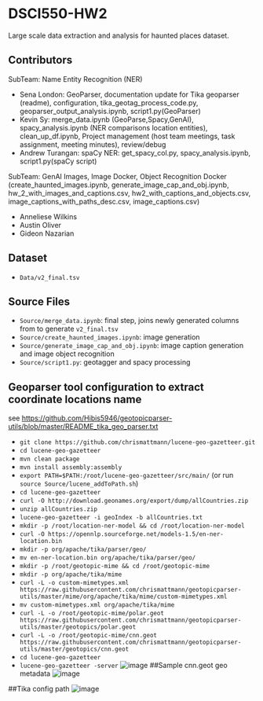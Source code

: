 # DSCI550-HW2
Large scale data extraction and analysis for haunted places dataset.

## Contributors
SubTeam: Name Entity Recognition (NER)
- Sena London: GeoParser, documentation update for Tika geoparser (readme), configuration, tika_geotag_process_code.py, geoparser_output_analysis.ipynb, script1.py(GeoParser)
- Kevin Sy: merge_data.ipynb (GeoParse,Spacy,GenAI), spacy_analysis.ipynb (NER comparisons location entities), clean_up_df.ipynb, Project management (host team meetings, task assignment, meeting minutes), review/debug
- Andrew Turangan: spaCy NER: get_spacy_col.py, spacy_analysis.ipynb, script1.py(spaCy script)

SubTeam: GenAI Images, Image Docker, Object Recognition Docker (create_haunted_images.ipynb, generate_image_cap_and_obj.ipynb, hw_2_with_images_and_captions.csv, hw2_with_captions_and_objects.csv, image_captions_with_paths_desc.csv, image_captions.csv)
- Anneliese Wilkins
- Austin Oliver
- Gideon Nazarian
## Dataset
- ```Data/v2_final.tsv```
## Source Files
- ```Source/merge_data.ipynb```: final step, joins newly generated columns from to generate ```v2_final.tsv```<br>
- ```Source/create_haunted_images.ipynb```: image generation<br>
- ```Source/generate_image_cap_and_obj.ipynb```: image caption generation and image object recognition<br>
- ```Source/script1.py```: geotagger and spacy processing<br>
## Geoparser tool configuration to extract coordinate locations name
see https://github.com/Hibis5946/geotopicparser-utils/blob/master/README_tika_geo_parser.txt<br>
- ```git clone https://github.com/chrismattmann/lucene-geo-gazetteer.git```
- ```cd lucene-geo-gazetteer```
- ```mvn clean package```
- ```mvn install assembly:assembly```
- ```export PATH=$PATH:/root/lucene-geo-gazetteer/src/main/``` (or run ```source Source/lucene_addToPath.sh```)
- ```cd lucene-geo-gazetteer```
- ```curl -O http://download.geonames.org/export/dump/allCountries.zip```
- ```unzip allCountries.zip```
- ```lucene-geo-gazetteer -i geoIndex -b allCountries.txt```
- ```mkdir -p /root/location-ner-model && cd /root/location-ner-model```
- ```curl -O https://opennlp.sourceforge.net/models-1.5/en-ner-location.bin```
- ```mkdir -p org/apache/tika/parser/geo/```
- ```mv en-ner-location.bin org/apache/tika/parser/geo/```
- ```mkdir -p /root/geotopic-mime && cd /root/geotopic-mime```
- ```mkdir -p org/apache/tika/mime```
- ```curl -L -o custom-mimetypes.xml https://raw.githubusercontent.com/chrismattmann/geotopicparser-utils/master/mime/org/apache/tika/mime/custom-mimetypes.xml```
- ```mv custom-mimetypes.xml org/apache/tika/mime```
- ```curl -L -o /root/geotopic-mime/polar.geot https://raw.githubusercontent.com/chrismattmann/geotopicparser-utils/master/geotopics/polar.geot```
- ```curl -L -o /root/geotopic-mime/cnn.geot https://raw.githubusercontent.com/chrismattmann/geotopicparser-utils/master/geotopics/cnn.geot```
- ```cd lucene-geo-gazetteer```
- ```lucene-geo-gazetteer -server```
  ![image](https://github.com/user-attachments/assets/10e4c605-e192-46c0-a886-448e35430964)
##Sample cnn.geot geo metadata
  ![image](https://github.com/user-attachments/assets/23ff8429-68de-4d0c-8183-1afb397afd0d)

##Tika config path
![image](https://github.com/user-attachments/assets/cd2bed09-3489-46db-b079-0053d06559b2)


